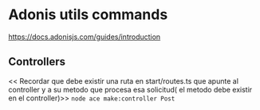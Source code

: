 # Adonis utils commands

https://docs.adonisjs.com/guides/introduction

## Controllers

<< Recordar que debe existir una ruta en start/routes.ts que apunte al controller y a su metodo que procesa esa solicitud( el metodo debe existir en el controller)>>
`node ace make:controller Post`
